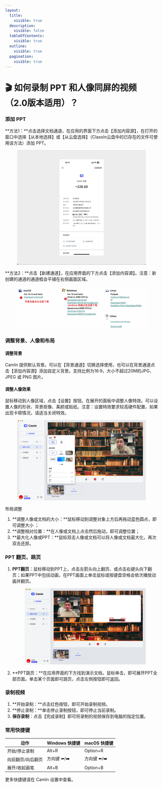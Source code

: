 ```yaml
---
layout:
  title:
    visible: true
  description:
    visible: false
  tableOfContents:
    visible: true
  outline:
    visible: true
  pagination:
    visible: true
---
```


# 🎬 如何录制 PPT 和人像同屏的视频（2.0版本适用）？

### 添加 PPT

**方法1：**点击选择文档通道，在应用的界面下方点击【添加内容源】，在打开的窗口中选择【从本地选择】或【从云盘选择】（ClassIn云盘中的已存在的文件可使用该方法）添加 PPT。

<figure><img src="../../.gitbook/assets/image (8).png" alt=""><figcaption></figcaption></figure>

&#x20;**方法2：**点击【新建通道】，在应用界面的下方点击【添加内容源】。注意：新创建的通道的通道框会平铺在右侧画面区域。

<figure><img src="../../.gitbook/assets/image (7).png" alt=""><figcaption></figcaption></figure>

### 调整背景、人像和布局

#### 调整背景

CamIn 提供默认背景。可以在【背景通道】切换选择使用，也可以在背景通道点击【添加内容源】添加自定义背景。支持比例为16:9，大小不超过20M的JPG、JPEG 或 PNG 图片。&#x20;

#### 调整人像效果

鼠标移动到人像区域，点击【设置】按钮。在展开的面板中调整人像特效。可以设置人像的形状、背景抠像、美颜或贴纸。注意：设置特效要求较高硬件配置，如果出现卡顿情况，请适当关闭特效。&#x20;

<figure><img src="../../.gitbook/assets/image (12).png" alt=""><figcaption></figcaption></figure>

布局调整

1. **调整人像或文档的大小：**鼠标移动到调整对象上方后再拖动蓝色圆点，即可调整大小 ；
2. **调整相对位置：**在人像或文档上点击然后拖动，即可调整位置；
3. **最大化人像或PPT：**鼠标双击人像或文档可以将人像或文档最大化，再次双击还原。

### PPT 翻页、跳页

1.  **PPT翻页**：鼠标移动到PPT上，点击左箭头向上翻页、或点击右键头向下翻页；如果PPT中包括动画，在PPT画面上单击鼠标或按键盘空格会依次播放动画并翻页。

    <figure><img src="../../.gitbook/assets/image (5) (1).png" alt=""><figcaption></figcaption></figure>
2. **PPT跳页：**在应用界面的下方找到演示文档，鼠标单击，即可展开PPT全部页面。单击某个页面即可跳页，点击左侧按钮即可返回。

### 录制视频

1. **开始录制：**点击红色按钮，即可开始录制视频。
2. **停止录制：**单击停止录制按钮，即可停止当前录制。&#x20;
3. **保存录制**：点击【完成录制】即可将录制的视频保存到电脑的指定位置。

### 常用快捷键

| 动作        | Windows 快捷键 | macOS 快捷键 |
| --------- | ----------- | --------- |
| 开始/停止录制   | Alt+R       | Option+R  |
| 向前翻页/向后翻页 | 方向键 ⬅️/➡️   | 方向键 ⬅️/➡️ |
| 展开/收起画笔   | Alt+B       | Option+B  |

更多快捷键请在 CamIn 设置中查看。

